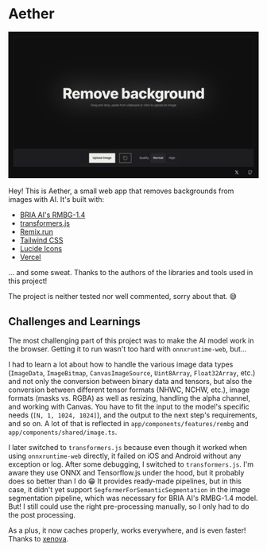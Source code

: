 # Aether

![Screenshot](screenshot.png)

Hey! This is Aether, a small web app that removes backgrounds from images with AI. It's built with:

* [BRIA AI's RMBG-1.4](https://huggingface.co/briaai/RMBG-1.4)
* [transformers.js](https://github.com/xenova/transformers.js)
* [Remix.run](https://remix.run)
* [Tailwind CSS](https://tailwindcss.com)
* [Lucide Icons](https://lucide.dev)
* [Vercel](https://vercel.com)

... and some sweat. Thanks to the authors of the libraries and tools used in this project!

The project is neither tested nor well commented, sorry about that. 😅

## Challenges and Learnings

The most challenging part of this project was to make the AI model work in the browser. Getting it to run wasn't too
hard with `onnxruntime-web`, but...

I had to learn a lot about how to handle the various image data types (`ImageData`, `ImageBitmap`, `CanvasImageSource`, `Uint8Array`, `Float32Array`, etc.) and not only the conversion
between binary data and tensors, but also the conversion between different tensor formats (NHWC, NCHW, etc.), image
formats (masks vs. RGBA) as well as resizing, handling the alpha channel, and working with Canvas. You have to fit the
input to the model's specific needs (`[N, 1, 1024, 1024]`), and the output to the next step's requirements, and so on. A lot of that is reflected in `app/components/features/rembg` and `app/components/shared/image.ts`.

I later switched to `transformers.js` because even though it worked when using `onnxruntime-web` directly, it failed on
iOS and Android without any exception or log. After some debugging, I switched to `transformers.js`. I'm aware they use
ONNX and Tensorflow.js under the hood, but it probably does so better than I do 😁 It provides ready-made pipelines, but
in this case, it didn't yet support `SegformerForSemanticSegmentation` in the image segmentation pipeline, which was
necessary for BRIA AI's RMBG-1.4 model. But! I still could use the right pre-processing manually, so I only had to do
the post processing.

As a plus, it now caches properly, works everywhere, and is even faster! Thanks to [xenova](https://github.com/xenova).


